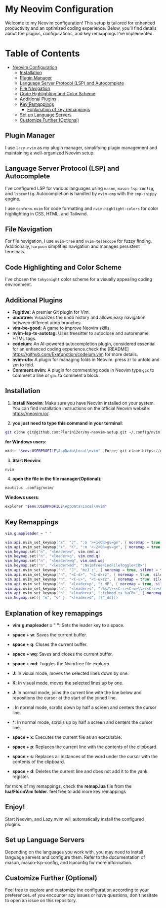 # My Neovim Configuration

Welcome to my Neovim configuration! This setup is tailored for enhanced productivity and an optimized coding experience. Below, you'll find details about the plugins, configurations, and key remappings I've implemented.

# Table of Contents

- [Neovim Configuration](#neovim-configuration)
  - [Installation](#installation)
  - [Plugin Manager](#plugin-manager)
  - [Language Server Protocol (LSP) and Autocomplete](#language-server-protocol-lsp-and-autocomplete)
  - [File Navigation](#file-navigation)
  - [Code Highlighting and Color Scheme](#code-highlighting-and-color-scheme)
  - [Additional Plugins](#additional-plugins)
  - [Key Remappings](#key-remappings)
    - [Explanation of key remappings](#explanation-of-key-remappings)
  - [Set up Language Servers](#set-up-language-servers)
  - [Customize Further (Optional)](#customize-further-optional)

## Plugin Manager

I use `lazy.nvim` as my plugin manager, simplifying plugin management and maintaining a well-organized Neovim setup.

## Language Server Protocol (LSP) and Autocomplete

I've configured LSP for various languages using `mason`, `mason-lsp-config`, and `lspconfig`. Autocompletion is handled by `nvim-cmp` with the `cmp-snippy` engine.

I use `conform.nvim` for code formatting and `nvim-highlight-colors` for color highlighting in CSS, HTML, and Tailwind.

## File Navigation

For file navigation, I use `nvim-tree` and `nvim-telescope` for fuzzy finding. Additionally, `harpoon` simplifies navigation and manages persistent terminals.

## Code Highlighting and Color Scheme

I've chosen the `tokyonight` color scheme for a visually appealing coding environment.

## Additional Plugins

- **Fugitive:** A premier Git plugin for Vim.
- **undotree:** Visualizes the undo history and allows easy navigation between different undo branches.
- **vim-be-good:** A game to improve Neovim skills.
- **nvim-lsp-ts-autotag:** Uses treesitter to autoclose and autorename HTML tags.
- **codeium:** An AI-powered autocompletion plugin, considered essential for an enhanced coding experience.check the [README] https://github.com/Exafunction/codeium.vim for more details.
- **nvim-ufo:** A plugin for managing folds in Neovim. press zr to unfold and zm to fold.
- **Comment.nvim:** A plugin for commenting code in Neovim type `gcc` to comment a line or `gbc` to comment a block.

## Installation

1. **Install Neovim**:
   Make sure you have Neovim installed on your system. You can find installation instructions on the official Neovim website: https://neovim.io/.

2. **you just need to type this command in your terminal**:

```bash
git clone git@github.com:Florin12er/my-neovim-setup.git ~/.config/nvim
```

**for Windows users**:

```powershell
mkdir "$env:USERPROFILE\AppData\Local\nvim" -Force; git clone https://github.com/Florin12er/my-neovim-setup.git "$env:USERPROFILE\AppData\Local\nvim"
```

3. **Start Neovim**:

```bash
nvim
```

4. **open the file in the file manager(Optional)**:

```bash
nautilus .config/nvim/
```

**Windows users**:

```powershell
explorer "$env:USERPROFILE\AppData\Local\nvim"
```

## Key Remappings

```lua
vim.g.mapleader = " "

vim.api.nvim_set_keymap("x", "J", ":m '>+1<CR>gv=gv", { noremap = true, silent = true })
vim.api.nvim_set_keymap("x", "K", ":m '<-2<CR>gv=gv", { noremap = true, silent = true })
vim.keymap.set("n", "<leader>w", vim.cmd.w)
vim.keymap.set("n", "<leader>q", vim.cmd.q)
vim.keymap.set("n", "<leader>wq", vim.cmd.wq)
vim.keymap.set("n", "<leader>md", ":NvimTreeFindFileToggle<CR>")
vim.api.nvim_set_keymap("n", "J", "mzJ`z", { noremap = true, silent = true })
vim.api.nvim_set_keymap("n", "<C-d>", "<C-d>zz", { noremap = true, silent = true })
vim.api.nvim_set_keymap("n", "<C-u>", "<C-u>zz", { noremap = true, silent = true })
vim.api.nvim_set_keymap("n", "<leader>p", ":_dP", { noremap = true, silent = true })
vim.api.nvim_set_keymap("n", "<leader>s", ":%s/\\<<C-r><C-w>\\>/<C-r><C-w>/gI<Left><Left><Left>", { noremap = true, silent = true })
vim.api.nvim_set_keymap("n", "<leader>x", ":!chmod +x %<CR>", { noremap = true, silent = true })
vim.keymap.set({ "n", "v" }, "<leader>d", [["_dd]])
```

## Explanation of key remappings

- **vim.g.mapleader = " "**: Sets the leader key to a space.

- **space + w**: Saves the current buffer.

- **space + q**: Closes the current buffer.

- **space + wq**: Saves and closes the current buffer.

- **space + md**: Toggles the NvimTree file explorer.

- **J**: In visual mode, moves the selected lines down by one.

- **K**: In visual mode, moves the selected lines up by one.

- **J**: In normal mode, joins the current line with the line below and repositions the cursor at the start of the joined line.

- **<C-d>**: In normal mode, scrolls down by half a screen and centers the cursor line.

- \*_<C-u>_: In normal mode, scrolls up by half a screen and centers the cursor line.

- **space + x**: Executes the current file as an executable.

- **space + p**: Replaces the current line with the contents of the clipboard.

- **space + s**: Replaces all instances of the word under the cursor with the contents of the clipboard.

- **space + d**: Deletes the current line and does not add it to the yank register.

for more of my remappings, check the **remap.lua** file from the **lua/FlorinVim folder**. feel free to add more key remappings

## Enjoy!

Start Neovim, and Lazy.nvim will automatically install the configured plugins.

## Set up Language Servers

Depending on the languages you work with, you may need to install language servers and configure them. Refer to the documentation of mason, mason-lsp-config, and lspconfig for more information.

## Customize Further (Optional)

Feel free to explore and customize the configuration according to your preferences.
ef you encounter azy issues or have questions, don't hesitate to open an issue on this repository.
